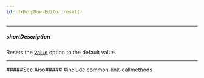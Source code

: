 ```yaml
---
id: dxDropDownEditor.reset()
---
```

---
##### shortDescription
Resets the [value](/api-reference/10%20UI%20Widgets/Editor/1%20Configuration/value.md '{basewidgetpath}/Configuration/#value') option to the default value.

---
#####See Also#####
#include common-link-callmethods
